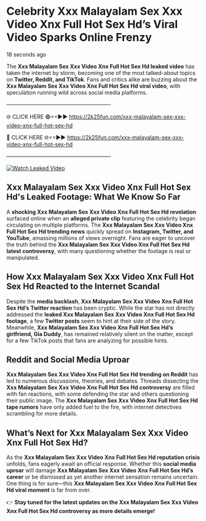 # Celebrity Xxx Malayalam Sex Xxx Video Xnx Full Hot Sex Hd’s Viral Video Sparks Online Frenzy

18 seconds ago

The **Xxx Malayalam Sex Xxx Video Xnx Full Hot Sex Hd leaked video** has taken the internet by storm, becoming one of the most talked-about topics on **Twitter, Reddit, and TikTok**. Fans and critics alike are buzzing about the **Xxx Malayalam Sex Xxx Video Xnx Full Hot Sex Hd viral video**, with speculation running wild across social media platforms.

———————————————————-

🌐 CLICK HERE 🟢==►► https://2k25fun.com/xxx-malayalam-sex-xxx-video-xnx-full-hot-sex-hd

🔴 CLICK HERE 🌐==►► https://2k25fun.com/xxx-malayalam-sex-xxx-video-xnx-full-hot-sex-hd

———————————————————-

[![Watch Leaked Video](https://miro.medium.com/v2/resize:fit:828/format:webp/1*cilzJN44JGOrTw9NJCrNHA.gif "Watch Leaked Video")](https://2k25fun.com/xxx-malayalam-sex-xxx-video-xnx-full-hot-sex-hd)

## **Xxx Malayalam Sex Xxx Video Xnx Full Hot Sex Hd's Leaked Footage: What We Know So Far**  
A **shocking Xxx Malayalam Sex Xxx Video Xnx Full Hot Sex Hd revelation** surfaced online when an **alleged private clip** featuring the celebrity began circulating on multiple platforms. The **Xxx Malayalam Sex Xxx Video Xnx Full Hot Sex Hd trending news** quickly spread on **Instagram, Twitter, and YouTube**, amassing millions of views overnight. Fans are eager to uncover the truth behind the **Xxx Malayalam Sex Xxx Video Xnx Full Hot Sex Hd latest controversy**, with many questioning whether the footage is real or manipulated.  

## **How Xxx Malayalam Sex Xxx Video Xnx Full Hot Sex Hd Reacted to the Internet Scandal**  
Despite the **media backlash**, **Xxx Malayalam Sex Xxx Video Xnx Full Hot Sex Hd’s Twitter reaction** has been cryptic. While the star has not directly addressed the **leaked Xxx Malayalam Sex Xxx Video Xnx Full Hot Sex Hd footage**, a few **Twitter posts** seem to hint at their side of the story. Meanwhile, **Xxx Malayalam Sex Xxx Video Xnx Full Hot Sex Hd’s girlfriend, Gia Duddy**, has remained relatively silent on the matter, except for a few TikTok posts that fans are analyzing for possible hints.  

## **Reddit and Social Media Uproar**  
**Xxx Malayalam Sex Xxx Video Xnx Full Hot Sex Hd trending on Reddit** has led to numerous discussions, theories, and debates. Threads dissecting the **Xxx Malayalam Sex Xxx Video Xnx Full Hot Sex Hd controversy** are filled with fan reactions, with some defending the star and others questioning their public image. The **Xxx Malayalam Sex Xxx Video Xnx Full Hot Sex Hd tape rumors** have only added fuel to the fire, with internet detectives scrambling for more details.  

## **What’s Next for Xxx Malayalam Sex Xxx Video Xnx Full Hot Sex Hd?**  
As the **Xxx Malayalam Sex Xxx Video Xnx Full Hot Sex Hd reputation crisis** unfolds, fans eagerly await an official response. Whether this **social media uproar** will damage **Xxx Malayalam Sex Xxx Video Xnx Full Hot Sex Hd’s career** or be dismissed as yet another internet sensation remains uncertain. One thing is for sure—this **Xxx Malayalam Sex Xxx Video Xnx Full Hot Sex Hd viral moment** is far from over.  

👉 **Stay tuned for the latest updates on the Xxx Malayalam Sex Xxx Video Xnx Full Hot Sex Hd controversy as more details emerge!**  